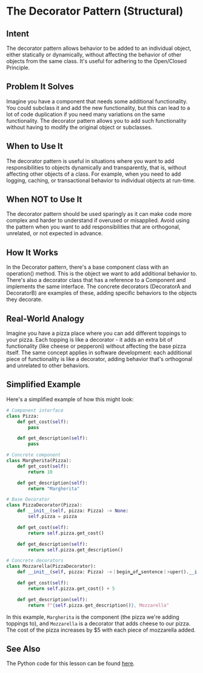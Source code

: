 # The Decorator Pattern (Structural)

## Intent

The decorator pattern allows behavior to be added to an individual object, either statically or dynamically, without affecting the behavior of other objects from the same class. It's useful for adhering to the Open/Closed Principle.

## Problem It Solves

Imagine you have a component that needs some additional functionality. You could subclass it and add the new functionality, but this can lead to a lot of code duplication if you need many variations on the same functionality. The decorator pattern allows you to add such functionality without having to modify the original object or subclasses.

## When to Use It

The decorator pattern is useful in situations where you want to add responsibilities to objects dynamically and transparently, that is, without affecting other objects of a class. For example, when you need to add logging, caching, or transactional behavior to individual objects at run-time.

## When NOT to Use It

The decorator pattern should be used sparingly as it can make code more complex and harder to understand if overused or misapplied. Avoid using the pattern when you want to add responsibilities that are orthogonal, unrelated, or not expected in advance.

## How It Works

In the Decorator pattern, there's a base component class with an operation() method. This is the object we want to add additional behavior to. There's also a decorator class that has a reference to a Component and implements the same interface. The concrete decorators (DecoratorA and DecoratorB) are examples of these, adding specific behaviors to the objects they decorate.

## Real-World Analogy

Imagine you have a pizza place where you can add different toppings to your pizza. Each topping is like a decorator - it adds an extra bit of functionality (like cheese or pepperoni) without affecting the base pizza itself. The same concept applies in software development: each additional piece of functionality is like a decorator, adding behavior that's orthogonal and unrelated to other behaviors.

## Simplified Example

Here's a simplified example of how this might look:

```python
# Component interface
class Pizza:
    def get_cost(self):
        pass

    def get_description(self):
        pass

# Concrete component
class Margherita(Pizza):
    def get_cost(self):
        return 10

    def get_description(self):
        return "Margherita"

# Base Decorator
class PizzaDecorator(Pizza):
    def __init__(self, pizza: Pizza) -> None:
        self.pizza = pizza

    def get_cost(self):
        return self.pizza.get_cost()

    def get_description(self):
        return self.pizza.get_description()

# Concrete decorators
class Mozzarella(PizzaDecorator):
    def __init__(self, pizza: Pizza) -<｜begin▁of▁sentence｜>uper().__init__(pizza)

    def get_cost(self):
        return self.pizza.get_cost() + 5

    def get_description(self):
        return f"{self.pizza.get_description()}, Mozzarella"
```

In this example, `Margherita` is the component (the pizza we're adding toppings to), and `Mozzarella` is a decorator that adds cheese to our pizza. The cost of the pizza increases by $5 with each piece of mozzarella added.

## See Also

The Python code for this lesson can be found [here](https://github.com/taggedzi/python-design-pattern-rag/blob/main/patterns/structural/decorator.py).